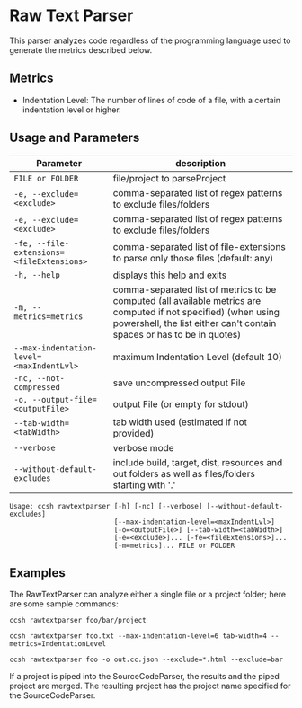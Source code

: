 # Raw Text Parser

This parser analyzes code regardless of the programming language used to generate the metrics described below.

## Metrics

-   Indentation Level: The number of lines of code of a file, with a certain indentation level or higher.

## Usage and Parameters

| Parameter                                 | description                                                                                                                                                                               |
| ----------------------------------------- | ----------------------------------------------------------------------------------------------------------------------------------------------------------------------------------------- |
| `FILE or FOLDER`                          | file/project to parseProject                                                                                                                                                              |
| `-e, --exclude=<exclude>`                 | comma-separated list of regex patterns to exclude files/folders                                                                                                                           |
| `-e, --exclude=<exclude>`                 | comma-separated list of regex patterns to exclude files/folders                                                                                                                           |
| `-fe, --file-extensions=<fileExtensions>` | comma-separated list of file-extensions to parse only those files (default: any)                                                                                                          |
| `-h, --help`                              | displays this help and exits                                                                                                                                                              |
| `-m, --metrics=metrics`                   | comma-separated list of metrics to be computed (all available metrics are computed if not specified) (when using powershell, the list either can't contain spaces or has to be in quotes) |
| `--max-indentation-level=<maxIndentLvl>`  | maximum Indentation Level (default 10)                                                                                                                                                    |
| `-nc, --not-compressed`                   | save uncompressed output File                                                                                                                                                             |
| `-o, --output-file=<outputFile>`          | output File (or empty for stdout)                                                                                                                                                         |
| `--tab-width=<tabWidth>`                  | tab width used (estimated if not provided)                                                                                                                                                |
| `--verbose`                               | verbose mode                                                                                                                                                                              |
| `--without-default-excludes`              | include build, target, dist, resources and out folders as well as files/folders starting with '.'                                                                                         |

```
Usage: ccsh rawtextparser [-h] [-nc] [--verbose] [--without-default-excludes]
                          [--max-indentation-level=<maxIndentLvl>]
                          [-o=<outputFile>] [--tab-width=<tabWidth>]
                          [-e=<exclude>]... [-fe=<fileExtensions>]...
                          [-m=metrics]... FILE or FOLDER
```

## Examples

The RawTextParser can analyze either a single file or a project folder; here are some sample commands:

```
ccsh rawtextparser foo/bar/project
```

```
ccsh rawtextparser foo.txt --max-indentation-level=6 tab-width=4 --metrics=IndentationLevel
```

```
ccsh rawtextparser foo -o out.cc.json --exclude=*.html --exclude=bar
```

If a project is piped into the SourceCodeParser, the results and the piped project are merged.
The resulting project has the project name specified for the SourceCodeParser.
